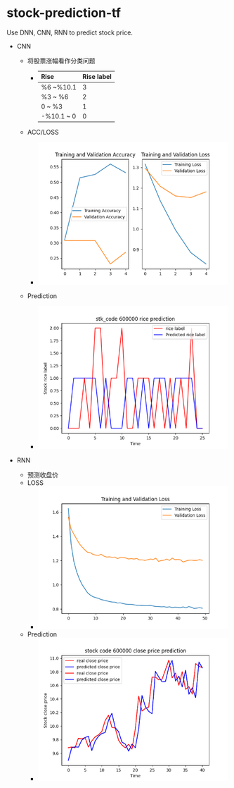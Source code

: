 # stock-prediction-tf

Use DNN, CNN, RNN to predict stock price.

- CNN

  - 将股票涨幅看作分类问题

    - | Rise       | Rise label |
      | ---------- | ---------- |
      | %6 ~%10.1  | 3          |
      | %3 ~ %6    | 2          |
      | 0 ~ %3     | 1          |
      | -%10.1 ~ 0 | 0          |

  - ACC/LOSS

    - ![cnn_al](https://github.com/kitamado/stock-prediction-tf/blob/main/CNN_Rice_Label_ACC_LOSS.png)

  - Prediction

    - ![cnn_pred](https://github.com/kitamado/stock-prediction-tf/blob/main/CNN_Rice_Label_Pridiction.png)

- RNN

  - 预测收盘价
  - LOSS
    - ![RNN_loss](https://github.com/kitamado/stock-prediction-tf/blob/main/RNN_Close_Price_Loss.png)
  - Prediction
    - ![Rnn_pred](https://github.com/kitamado/stock-prediction-tf/blob/main/RNN_Close_Price_Pridiction.png)

  

